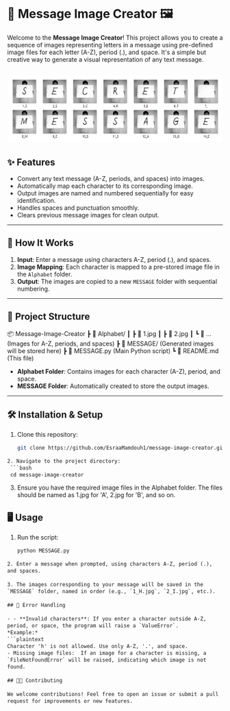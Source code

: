 # 📄 Message Image Creator 🖼️

Welcome to the **Message Image Creator**! This project allows you to create a sequence of images representing letters in a message using pre-defined image files for each letter (A-Z), period (.), and space. It's a simple but creative way to generate a visual representation of any text message.

![Message](img.png)
---

## ✨ Features

- Convert any text message (A-Z, periods, and spaces) into images.
- Automatically map each character to its corresponding image.
- Output images are named and numbered sequentially for easy identification.
- Handles spaces and punctuation smoothly.
- Clears previous message images for clean output.

---

## 🚀 How It Works

1. **Input**: Enter a message using characters A-Z, period (.), and spaces.
2. **Image Mapping**: Each character is mapped to a pre-stored image file in the `Alphabet` folder.
3. **Output**: The images are copied to a new `MESSAGE` folder with sequential numbering.

---

## 📂 Project Structure

📦 Message-Image-Creator
 ┣ 📂 Alphabet/
 ┃ ┣ 📜 1.jpg
 ┃ ┣ 📜 2.jpg
 ┃ ┗ 📜 ... (Images for A-Z, periods, and spaces)
 ┣ 📂 MESSAGE/ (Generated images will be stored here)
 ┣ 📜 MESSAGE.py (Main Python script)
 ┗ 📜 README.md (This file)


- **Alphabet Folder**: Contains images for each character (A-Z), period, and space.
- **MESSAGE Folder**: Automatically created to store the output images.

---

## 🛠️ Installation & Setup

1. Clone this repository:
   ```bash
   git clone https://github.com/EsraaMamdouh1/message-image-creator.git
  ```
2. Navigate to the project directory:
   ```bash
   cd message-image-creator
```
3. Ensure you have the required image files in the Alphabet folder. The files should be named as 1.jpg for 'A', 2.jpg for 'B', and so on.

## 🖥️ Usage

1. Run the script:
   ```bash
   python MESSAGE.py
  ```
2. Enter a message when prompted, using characters A-Z, period (.), and spaces.

3. The images corresponding to your message will be saved in the `MESSAGE` folder, named in order (e.g., `1_H.jpg`, `2_I.jpg`, etc.).

## 🤖 Error Handling

- - **Invalid characters**: If you enter a character outside A-Z, period, or space, the program will raise a `ValueError`.  
  *Example:*  
  ```plaintext
  Character 'h' is not allowed. Use only A-Z, '.', and space.
- Missing image files:  If an image for a character is missing, a `FileNotFoundError` will be raised, indicating which image is not found.

## 👩‍💻 Contributing

We welcome contributions! Feel free to open an issue or submit a pull request for improvements or new features.
